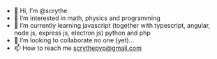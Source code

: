 - 👋 Hi, I’m @scrythe
- 👀 I’m interested in math, physics and programming
- 🌱 I’m currently learning javascript (together with typescript, angular, node js, express js, electron js) python and php
- 💞️ I’m looking to collaborate no one (yet)...
- 📫 How to reach me scrythepvp@gmail.com

<!---
creeper660c/creeper660c is a ✨ special ✨ repository because its `README.md` (this file) appears on your GitHub profile.
You can click the Preview link to take a look at your changes.
--->
